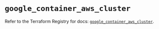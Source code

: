 # `google_container_aws_cluster`

Refer to the Terraform Registry for docs: [`google_container_aws_cluster`](https://registry.terraform.io/providers/hashicorp/google/6.42.0/docs/resources/container_aws_cluster).
